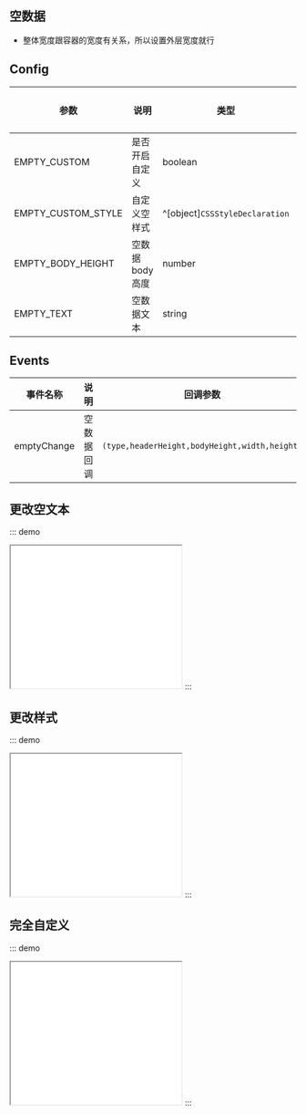 ## 空数据

-   整体宽度跟容器的宽度有关系，所以设置外层宽度就行

## Config

| 参数               | 说明             | 类型                           | 可选值 | 默认值   |
| ------------------ | ---------------- | ------------------------------ | ------ | -------- |
| EMPTY_CUSTOM       | 是否开启自定义   | boolean                        | —      | false    |
| EMPTY_CUSTOM_STYLE | 自定义空样式     | ^[object]`CSSStyleDeclaration` | —      | {}       |
| EMPTY_BODY_HEIGHT  | 空数据 body 高度 | number                         | —      | 120      |
| EMPTY_TEXT         | 空数据文本       | string                         | —      | 暂无数据 |

## Events

| 事件名称    | 说明       | 回调参数                                      |
| ----------- | ---------- | --------------------------------------------- |
| emptyChange | 空数据回调 | `(type,headerHeight,bodyHeight,width,height)` |

## 更改空文本

::: demo

<iframe src="/empty/base.html" style="min-height:250px"></iframe>
:::

## 更改样式

::: demo

<iframe src="/empty/style.html" style="min-height:250px"></iframe>
:::

## 完全自定义

::: demo

<iframe src="/empty/custom.html" style="min-height:250px"></iframe>
:::
